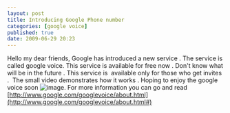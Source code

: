 ```yaml
---
layout: post
title: Introducing Google Phone number
categories: [google voice]
published: true
date: 2009-06-29 20:23
---
```

Hello my dear friends,  Google has introduced a new service . The service is called google voice. This service is available for free now . Don't know what will be in the future . This service is  available only for those who get invites .  The small video demonstrates how it works .  Hoping to enjoy the google voice soon ![image](http://www.harikt.com/sites/all/modules/fckeditor/fckeditor/editor/images/smiley/msn/regular_smile.gif). For more information you can go and read [http://www.google.com/googlevoice/about.html](http://www.google.com/googlevoice/about.html#)   
